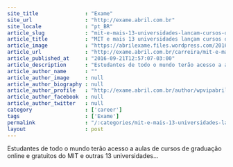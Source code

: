 ```yaml
---
site_title               : "Exame"
site_url                 : "http://exame.abril.com.br"
site_locale              : "pt_BR"
article_slug             : "mit-e-mais-13-universidades-lancam-cursos-online-gratuitos"
article_title            : "MIT e mais 13 universidades lançam cursos online gratuitos"
article_image            : "https://abrilexame.files.wordpress.com/2016/09/size_960_16_9_curso-online2.jpg?quality=70&strip=all&w=960"
article_url              : "http://exame.abril.com.br/carreira/mit-e-mais-13-universidades-lancam-cursos-online-gratuitos/"
article_published_at     : "2016-09-21T12:57:07-03:00"
article_description      : "Estudantes de todo o mundo terão acesso a aulas de cursos de graduação online e gratuitos do MIT e outras 13 universidades..."
article_author_name      : ""
article_author_image     : null
article_author_biography : null
article_author_profile   : "http://exame.abril.com.br/author/wpvipabril/"
article_author_facebook  : null
article_author_twitter   : null
category                 : ['career']
tags                     : ['Exame']
permalink                : "/:categories/mit-e-mais-13-universidades-lancam-cursos-online-gratuitos/"
layout                   : post
---
```


Estudantes de todo o mundo terão acesso a aulas de cursos de graduação online e gratuitos do MIT e outras 13 universidades...
